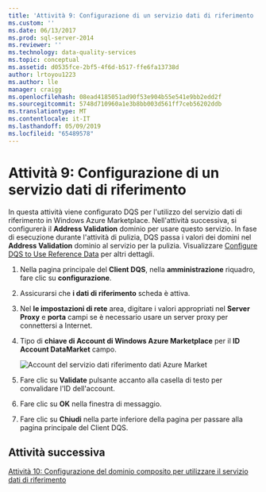 ```yaml
---
title: 'Attività 9: Configurazione di un servizio dati di riferimento | Microsoft Docs'
ms.custom: ''
ms.date: 06/13/2017
ms.prod: sql-server-2014
ms.reviewer: ''
ms.technology: data-quality-services
ms.topic: conceptual
ms.assetid: d0535fce-2bf5-4f6d-b517-ffe6fa13738d
author: lrtoyou1223
ms.author: lle
manager: craigg
ms.openlocfilehash: 08ead4185051ad90f53e904b55e541e9bb2edd2f
ms.sourcegitcommit: 5748d710960a1e3b8bb003d561ff7ceb56202ddb
ms.translationtype: MT
ms.contentlocale: it-IT
ms.lasthandoff: 05/09/2019
ms.locfileid: "65489578"
---
```

# <a name="task-9-configuring-a-reference-data-service"></a>Attività 9: Configurazione di un servizio dati di riferimento
  In questa attività viene configurato DQS per l'utilizzo del servizio dati di riferimento in Windows Azure Marketplace. Nell'attività successiva, si configurerà il **Address Validation** dominio per usare questo servizio. In fase di esecuzione durante l'attività di pulizia, DQS passa i valori dei domini nel **Address Validation** dominio al servizio per la pulizia. Visualizzare [Configure DQS to Use Reference Data](https://msdn.microsoft.com/library/hh213070.aspx) per altri dettagli.  
  
1.  Nella pagina principale del **Client DQS**, nella **amministrazione** riquadro, fare clic su **configurazione**.  
  
2.  Assicurarsi che **i dati di riferimento** scheda è attiva.  
  
3.  Nel **le impostazioni di rete** area, digitare i valori appropriati nel **Server Proxy** e **porta** campi se è necessario usare un server proxy per connettersi a Internet.  
  
4.  Tipo di **chiave di Account di Windows Azure Marketplace** per il **ID Account DataMarket** campo.  
  
     ![Account del servizio dati riferimento dati Azure Market](../../2014/tutorials/media/et-configuringareferencedataservice.jpg "Account del servizio dati riferimento mercato dei dati di Azure")  
  
5.  Fare clic su **Validate** pulsante accanto alla casella di testo per convalidare l'ID dell'account.  
  
6.  Fare clic su **OK** nella finestra di messaggio.  
  
7.  Fare clic su **Chiudi** nella parte inferiore della pagina per passare alla pagina principale del Client DQS.  
  
## <a name="next-task"></a>Attività successiva  
 [Attività 10: Configurazione del dominio composito per utilizzare il servizio dati di riferimento](../../2014/tutorials/task-10-configuring-composite-domain-to-use-reference-data-service.md)  
  
  
